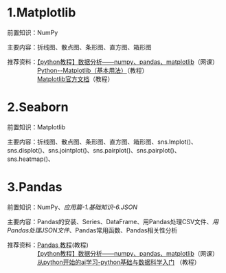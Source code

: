 # 1.Matplotlib
前置知识：NumPy

主要内容：折线图、散点图、条形图、直方图、箱形图

推荐资料：[【python教程】数据分析——numpy、pandas、matplotlib](https://www.bilibili.com/video/BV1hx411d7jb?spm_id_from=333.788.videopod.episodes&vd_source=8f7be58fae99de36e73582d589f00ca1&p=11)（网课）  
　　　　　[Python--Matplotlib（基本用法）](https://blog.csdn.net/qq_34859482/article/details/80617391?ops_request_misc=%257B%2522request%255Fid%2522%253A%2522A386838D-671A-427E-8EFF-0E3C20963C7F%2522%252C%2522scm%2522%253A%252220140713.130102334..%2522%257D&request_id=A386838D-671A-427E-8EFF-0E3C20963C7F&biz_id=0&utm_medium=distribute.pc_search_result.none-task-blog-2~all~top_positive~default-1-80617391-null-null.142^v100^control&utm_term=matplotlib&spm=1018.2226.3001.4187)（教程）  
　　　　　[Matplotlib官方文档](https://matplotlib.org/stable/gallery/statistics/index.html)（教程）  

# 2.Seaborn
前置知识：Matplotlib

主要内容：折线图、散点图、条形图、直方图、箱形图、sns.lmplot()、sns.displot()、sns.jointplot()、sns.pairplot()、sns.pairplot()、sns.heatmap()、

# 3.Pandas
前置知识：NumPy、*应用篇-1.基础知识-6.JSON*

主要内容：Pandas的安装、Series、DataFrame、用Pandas处理CSV文件、*用Pandas处理JSON文件*、Pandas常用函数、Pandas相关性分析

推荐资料：[Pandas 教程](https://www.runoob.com/pandas/pandas-correlations.html)(教程)  
　　　　　[【python教程】数据分析——numpy、pandas、matplotlib](https://www.bilibili.com/video/BV1hx411d7jb/?spm_id_from=333.999.0.0&vd_source=8f7be58fae99de36e73582d589f00ca1)（网课）  
　　　　　[从python开始的ai学习-python基础与数据科学入门](https://github.com/Discrete-Mathematics/ai-self-learning/tree/main/%E4%BB%8Epython%E5%BC%80%E5%A7%8B%E7%9A%84ai%E5%AD%A6%E4%B9%A0/python%E5%9F%BA%E7%A1%80%E4%B8%8E%E6%95%B0%E6%8D%AE%E7%A7%91%E5%AD%A6%E5%85%A5%E9%97%A8) （教程）
